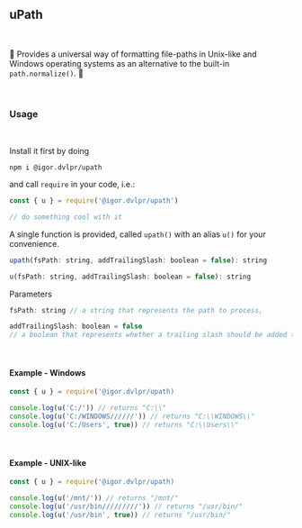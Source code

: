 ## uPath

<br>

🎍 Provides a universal way of formatting file-paths in Unix-like and Windows operating systems as an alternative to the built-in `path.normalize()`. 🧬

<br>

### Usage

<br>

Install it first by doing

```shell
npm i @igor.dvlpr/upath
```

and call `require` in your code, i.e.:

```js
const { u } = require('@igor.dvlpr/upath')

// do something cool with it
```

A single function is provided, called `upath()` with an alias `u()` for your convenience.

```js
upath(fsPath: string, addTrailingSlash: boolean = false): string

u(fsPath: string, addTrailingSlash: boolean = false): string
```

Parameters

```js
fsPath: string // a string that represents the path to process,

addTrailingSlash: boolean = false
// a boolean that represents whether a trailing slash should be added to the fsPath or not
```

<br>

#### Example - Windows

```js
const { u } = require('@igor.dvlpr/upath)

console.log(u('C:/')) // returns "C:\\"
console.log(u('C:/WINDOWS//////')) // returns "C:\\WINDOWS\\"
console.log(u('C:/Users', true)) // returns "C:\\Users\\"
```

<br>

#### Example - UNIX-like

```js
const { u } = require('@igor.dvlpr/upath)

console.log(u('/mnt/')) // returns "/mnt/"
console.log(u('/usr/bin/////////')) // returns "/usr/bin/"
console.log(u('/usr/bin', true)) // returns "/usr/bin/"
```
